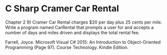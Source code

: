 # C Sharp Cramer Car Rental
Chapter 2  9) Cramer Car Rental charges $20 per day plus 25 cents per mile. Write a program named CarRental that prompts a user for and accepts a number of days and miles driven and displays the total rental fee. 

Farrell, Joyce. Microsoft Visual C# 2015: An Introduction to Object-Oriented Programming (Page 97). Course Technology. Kindle Edition. 
